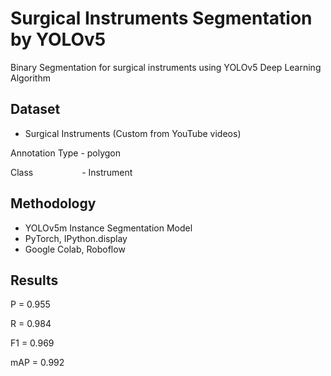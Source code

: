 # Surgical Instruments Segmentation by YOLOv5
Binary Segmentation for surgical instruments using YOLOv5 Deep Learning Algorithm

## Dataset
- Surgical Instruments (Custom from YouTube videos)

Annotation Type - polygon

Class &nbsp; &nbsp; &nbsp; &nbsp; &nbsp; &nbsp; &nbsp; &nbsp; &ensp; - Instrument

## Methodology
- YOLOv5m Instance Segmentation Model
- PyTorch, IPython.display
- Google Colab, Roboflow

## Results
P = 0.955

R = 0.984

F1 = 0.969

mAP = 0.992
